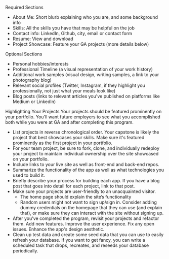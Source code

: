 Required Sections
- About Me: Short blurb explaining who you are, and some background info
- Skills: All the skills you have that may be helpful on the job
- Contact info: LinkedIn, Github, city, email or contact form
- Resume: View and download
- Project Showcase: Feature your GA projects (more details below)


Optional Sections
- Personal hobbies/interests
- Professional Timeline (a visual representation of your work history)
- Additional work samples (visual design, writing samples, a link to your photography blog)
- Relevant social profiles (Twitter, Instagram, if they highlight you professionally, not just what your meals look like)
- Blog posts (links to relevant articles you've published on platforms like Medium or LinkedIn)


Highlighting Your Projects
Your projects should be featured prominently on your portfolio. You'll want future employers to see what you accomplished both while you were at GA and after completing this program.

- List projects in reverse chronological order. Your capstone is likely the project that best showcases your skills. Make sure it's featured prominently as the first project in your portfolio.
- For your team project, be sure to fork, clone, and individually redeploy your project to maintain individual ownership over the site showcased on your portfolio.
- Include links to your live site as well as front-end and back-end repos.
- Summarize the functionality of the app as well as what technologies you used to build it.
- Briefly describe your process for building each app. If you have a blog post that goes into detail for each project, link to that post.
- Make sure your projects are user-friendly to an unacquainted visitor.
    - The home page should explain the site’s functionality
    - Random users might not want to sign up/sign in. Consider adding dummy credentials on the homepage that they can use (and explain that), or make sure they can interact with the site without signing up.
- After you've completed the program, revisit your projects and refactor them. Add new features. Improve the user experience. Fix any open issues. Enhance the app's design aesthetic.
- Clean up test data and create some seed data that you can use to easily refresh your database. If you want to get fancy, you can write a scheduled task that drops, recreates, and reseeds your database periodically.
